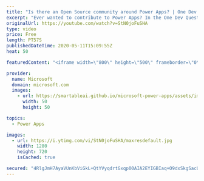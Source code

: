 ```yaml
---
title: "Is there an Open Source community around Power Apps? | One Dev Question: Dona Sarkar"
excerpt: "Ever wanted to contribute to Power Apps? In the One Dev Question series, Principal Cloud Advocate Dona Sarkar shares how you can contribute to Power Apps. #poweraddicts   For more information, visit: https://powerusers.microsoft.com/?WT.mc_id=onedevquestion-c9-donasa   Try Azure for free: https://aka.ms/TryAzure7"
originalUrl: https://youtube.com/watch?v=StN0joFuSHA
type: video
price: Free
length: PT57S
publishedDateTime: 2020-05-11T15:09:55Z
heat: 50

featuredContent: "<iframe width=\"800\" height=\"500\" frameborder=\"0\" src=\"https://www.youtube.com/embed/StN0joFuSHA\" allow=\"accelerometer; autoplay; encrypted-media; gyroscope; picture-in-picture\" allowfullscreen></iframe>"

provider:
  name: Microsoft
  domain: microsoft.com
  images:
    - url: https://smartableai.github.io/microsoft-power-apps/assets/images/organizations/microsoft.com-50x50.jpg
      width: 50
      height: 50

topics:
  - Power Apps

images:
  - url: https://i.ytimg.com/vi/StN0joFuSHA/maxresdefault.jpg
    width: 1280
    height: 720
    isCached: true

secured: "4RlgJmH7AyaVUnKbViGkL+QtYVyqdrtGxqp00AIA2EYIGBIaq+O9dxSkgSacUpTrXUFQxuQy24qRpS/P4d3jdAaM40LIfhhq2nN1cEHfK3KJQD7uBU7sn2rgcgULnCz4OwZkF5F3QckOrVF7v60OO41/M/4abQMcc4P7gvRCv65hdDuXPm1jUux/hdAyROHWZMIiyyExoD83QPfMrNw2YMte9d2o4p3zJzhgAvTOwhN2Dy4V5bdKZLsi9gx9CuuQKPS+b5b8urPD7jrQNzfqH0wEoV2i6WOj38PNfyQ7W5BvCJDrrYo4CAfCsPG93GAhainbz+7We2oc1h8QsdXgK84LBGVTyz/Bq5IVQ6ecDldivMWFfnkggoEyciaeLrdA+FOzigKPjapqyXcUNOa5X/3L1t7gaWq69p8yKfnnXLA=;gbA/QdT9RyNsSlncGddoRg=="
---
```


